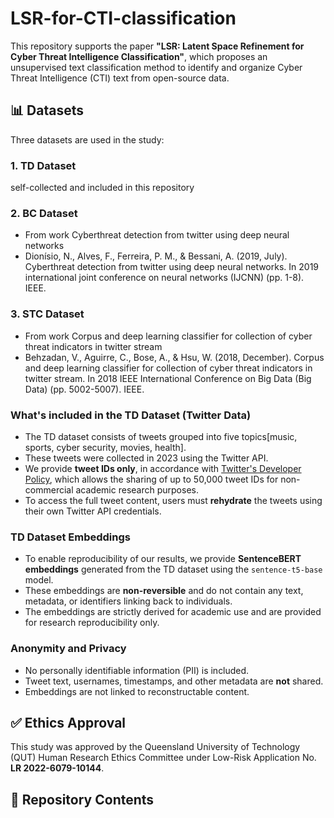 # LSR-for-CTI-classification

This repository supports the paper **"LSR: Latent Space Refinement for Cyber Threat Intelligence Classification"**, which proposes an unsupervised text classification method to identify and organize Cyber Threat Intelligence (CTI) text from open-source data.

## 📊 Datasets

Three datasets are used in the study:
### 1. TD Dataset
self-collected and included in this repository
### 2. BC Dataset 
- From work Cyberthreat detection from twitter using deep neural networks
- Dionísio, N., Alves, F., Ferreira, P. M., & Bessani, A. (2019, July). Cyberthreat detection from twitter using deep neural networks. In 2019 international joint conference on neural networks (IJCNN) (pp. 1-8). IEEE.

### 3. STC Dataset 
- From work Corpus and deep learning classifier for collection of cyber threat indicators in twitter stream
- Behzadan, V., Aguirre, C., Bose, A., & Hsu, W. (2018, December). Corpus and deep learning classifier for collection of cyber threat indicators in twitter stream. In 2018 IEEE International Conference on Big Data (Big Data) (pp. 5002-5007). IEEE.


### What's included in the TD Dataset (Twitter Data)
- The TD dataset consists of tweets grouped into five topics[music, sports, cyber security, movies, health].
- These tweets were collected in 2023 using the Twitter API.
- We provide **tweet IDs only**, in accordance with [Twitter's Developer Policy](https://developer.twitter.com/en/developer-terms/agreement-and-policy), which allows the sharing of up to 50,000 tweet IDs for non-commercial academic research purposes.
- To access the full tweet content, users must **rehydrate** the tweets using their own Twitter API credentials.

### TD Dataset Embeddings
- To enable reproducibility of our results, we provide **SentenceBERT embeddings** generated from the TD dataset using the `sentence-t5-base` model.
- These embeddings are **non-reversible** and do not contain any text, metadata, or identifiers linking back to individuals.
- The embeddings are strictly derived for academic use and are provided for research reproducibility only.

### Anonymity and Privacy
- No personally identifiable information (PII) is included.
- Tweet text, usernames, timestamps, and other metadata are **not** shared.
- Embeddings are not linked to reconstructable content.

## ✅ Ethics Approval
This study was approved by the Queensland University of Technology (QUT) Human Research Ethics Committee under Low-Risk Application No. **LR 2022-6079-10144**.

## 📁 Repository Contents

